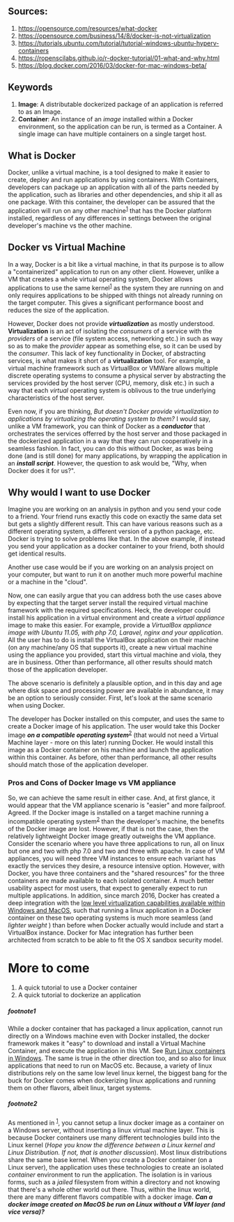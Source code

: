 ## Sources:
 1. https://opensource.com/resources/what-docker
 1. https://opensource.com/business/14/8/docker-is-not-virtualization
 1. https://tutorials.ubuntu.com/tutorial/tutorial-windows-ubuntu-hyperv-containers
 1. https://ropenscilabs.github.io/r-docker-tutorial/01-what-and-why.html
 1. https://blog.docker.com/2016/03/docker-for-mac-windows-beta/

## Keywords
 1. __Image__: A distributable dockerized package of an application is referred to as an Image.
 1. __Container__: An instance of an _image_ installed within a Docker environment, so the application can be run, is termed as a Container. A single image can have multiple containers on a single target host.
 
## What is Docker
Docker, unlike a virtual machine, is a tool designed to make it easier to create, deploy and run applications by using containers. With Containers, developers can package up an application with all of the parts needed by the application, such as libraries and other dependencies, and ship it all as one package. With this container, the developer can be assured that the application will run on any other machine<sup>[1](#footnote1)</sup> that has the Docker platform installed, regardless of any differences in settings between the original developer's machine vs the other machine.

## Docker vs Virtual Machine
In a way, Docker is a bit like a virtual machine, in that its purpose is to allow a "containerized" application to run on any other client. However, unlike a VM that creates a whole virtual operating system, Docker allows applications to use the same kernel<sup>[1](#footnote1)</sup> as the system they are running on and only requires applications to be shipped with things not already running on the target computer. This gives a significant performance boost and reduces the size of the application.

However, Docker does not provide *__virtualization__* as mostly understood. __Virtualization__ is an act of isolating the _consumers_ of a service with the _providers_ of a service (file system access, networking etc.) in such as way so as to make the _provider_ appear as something else, so it can be used by the _consumer_. This lack of key functionality in Docker, of abstracting services, is what makes it short of a __virtualization__ tool. For example, a virtual machine framework such as VirtualBox or VMWare allows multiple discrete operating systems to consume a physical server by abstracting the services provided by the host server (CPU, memory, disk etc.) in such a way that each _virtual_ operating system is oblivous to the true underlying characteristics of the host server.

Even now, if you are thinking, _But doesn't Docker provide virtualization to applications by virtualizing the operating system to them?_ I would say, unlike a VM framework, you can think of Docker as a *__conductor__* that orchestrates the services offerred by the host server and those packaged in the dockerized application in a way that they can run cooperatively in a seamless fashion. In fact, you can do this without Docker, as was being done (and is still done) for many applications, by wrapping the application in an *__install script__*. However, the question to ask would be, "Why, when Docker does it for us?".

## Why would I want to use Docker
Imagine you are working on an analysis in python and you send your code to a friend. Your friend runs exactly this code on exactly the same data set but gets a slightly different result. This can have various reasons such as a different operating system, a different version of a python package, etc. Docker is trying to solve problems like that. In the above example, if instead you send your application as a docker container to your friend, both should get identical results.

Another use case would be if you are working on an analysis project on your computer, but want to run it on another much more powerful machine or a machine in the "cloud".

Now, one can easily argue that you can address both the use cases above by expecting that the target server install the required virtual machine framework with the required specifications. Heck, the developer could install his application in a virtual environment and create a _virtual appliance_ image to make this easier. For example, provide a _VirtualBox appliance image with Ubuntu 11.05, with php 7.0, Laravel, nginx and your application_. All the user has to do is install the VirtualBox application on their machine (on any machine/any OS that supports it), create a new virtual machine using the appliance you provided, start this virtual machine and viola, they are in business. Other than performance, all other results should match those of the application developer.

The above scenario is definitely a plausible option, and in this day and age where disk space and processing power are available in abundance, it may be an option to seriously consider. First, let's look at the same scenario when using Docker.

The developer has Docker installed on this computer, and uses the same to create a Docker image of his application. The user would take this Docker image *__on a compatible operating system__*<sup>[2](#footnote2)</sup> (that would not need a Virtual Machine layer - more on this later) running Docker. He would install this image as a Docker container on his machine and launch the application within this container. As before, other than performance, all other results should match those of the application developer.

### Pros and Cons of Docker Image vs VM appliance
So, we can achieve the same result in either case. And, at first glance, it would appear that the VM appliance scenario is "easier" and more failproof. Agreed. If the Docker image is installed on a target machine running a incompatible operating system<sup>[2](#footnote2)</sup> than the developer's machine, the benefits of the Docker image are lost. However, if that is not the case, then the relatively lightweight Docker image greatly outweighs the VM appliance. Consider the scenario where you have three applications to run, all on linux but one and two with php 7.0 and two and three with apache. In case of VM appliances, you will need three VM instances to ensure each variant has exactly the services they desire, a resource intensive option. However, with Docker, you have three containers and the "shared resources" for the three containers are made available to each isolated container. A much better usability aspect for most users, that expect to generally expect to run multiple applications. In addition, since march 2016, Docker has created a deep integration with the [low level virtualization capabilities available within Windows and MacOS](https://blog.docker.com/2016/03/docker-for-mac-windows-beta/), such that running a linux application in a Docker container on these two operating systems is much more seamless (and _lighter weight_ ) than before when Docker actually would include and start a VirtualBox instance. Docker for Mac integration has further been architected from scratch to be able to fit the OS X sandbox security model.

# More to come
 1. A quick tutorial to use a Docker container
 1. A quick tutorial to dockerize an application

##### footnote1
While a docker container that has packaged a linux application, cannot run directly on a Windows machine even with Docker installed, the docker framework makes it "easy" to download and install a Virtual Machine Container, and execute the application in this VM. See [Run Linux containers in Windows](https://tutorials.ubuntu.com/tutorial/tutorial-windows-ubuntu-hyperv-containers).
The same is true in the other direction too, and so also for linux applications that need to run on MacOS etc. Because, a variety of linux distributions rely on the same low level linux kernel, the biggest bang for the buck for Docker comes when dockerizing linux applications and running them on other flavors, albeit linux, target systems.

##### footnote2
As mentioned in <sup>[1](#footnote1)</sup>, you cannot setup a linux docker image as a container on a Windows server, without inserting a linux virtual machine layer. This is because Docker containers use many different technologies build into the Linux kernel (_Hope you know the difference between a Linux kernel and Linux Distribution. If not, that is another discussion_). Most linux distributions share the same base kernel. When you create a Docker container (on a Linux server), the application uses these technologies to create an isolated _container_ environment to run the application. The isolation is in various forms, such as a _jailed_ filesystem from within a directory and not knowing that there's a whole other world out there. Thus, within the linux world, there are many different flavors compatible with a docker image. *__Can a docker image created on MacOS be run on Linux without a VM layer (and vice versa)?__*

